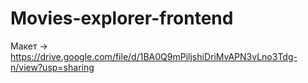 # Movies-explorer-frontend

Макет → https://drive.google.com/file/d/1BA0Q9mPiljshiDriMvAPN3vLno3Tdg-n/view?usp=sharing
